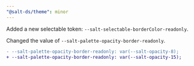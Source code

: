 ```yaml
---
"@salt-ds/theme": minor
---
```


Added a new selectable token: `--salt-selectable-borderColor-readonly`.

Changed the value of `--salt-palette-opacity-border-readonly`.

```diff
- --salt-palette-opacity-border-readonly: var(--salt-opacity-8);
+ --salt-palette-opacity-border-readonly: var(--salt-opacity-15);
```

